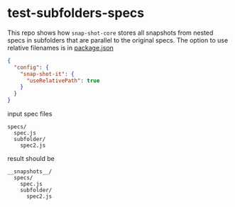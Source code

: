 # test-subfolders-specs

This repo shows how `snap-shot-core` stores all snapshots from nested specs in subfolders that are parallel to the original specs. The option to use relative filenames is in [package.json](package.json)

```json
{
  "config": {
    "snap-shot-it": {
      "useRelativePath": true
    }
  }
}
```

input spec files

```
specs/
  spec.js
  subfolder/
    spec2.js
```

result should be

```
__snapshots__/
  specs/
    spec.js
    subfolder/
      spec2.js
```

